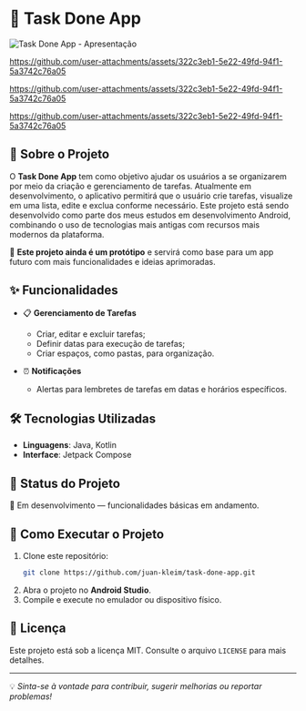 # 📌 Task Done App

![Task Done App - Apresentação](https://github.com/user-attachments/assets/4d15d57b-1a57-4e6e-b200-7fa0b09987c4)

https://github.com/user-attachments/assets/322c3eb1-5e22-49fd-94f1-5a3742c76a05

https://github.com/user-attachments/assets/322c3eb1-5e22-49fd-94f1-5a3742c76a05

https://github.com/user-attachments/assets/322c3eb1-5e22-49fd-94f1-5a3742c76a05


## 📖 Sobre o Projeto
O **Task Done App** tem como objetivo ajudar os usuários a se organizarem por meio da criação e gerenciamento de tarefas. Atualmente em desenvolvimento, o aplicativo permitirá que o usuário crie tarefas, visualize em uma lista, edite e exclua conforme necessário. Este projeto está sendo desenvolvido como parte dos meus estudos em desenvolvimento Android, combinando o uso de tecnologias mais antigas com recursos mais modernos da plataforma.

🚧 **Este projeto ainda é um protótipo** e servirá como base para um app futuro com mais funcionalidades e ideias aprimoradas.

## ✨ Funcionalidades
- 📋 **Gerenciamento de Tarefas**
  - Criar, editar e excluir tarefas;
  - Definir datas para execução de tarefas;
  - Criar espaços, como pastas, para organização.
   
- ⏰ **Notificações**
  - Alertas para lembretes de tarefas em datas e horários específicos.

## 🛠️ Tecnologias Utilizadas
- **Linguagens**: Java, Kotlin
- **Interface**: Jetpack Compose

## 📌 Status do Projeto
🚀 Em desenvolvimento — funcionalidades básicas em andamento.

## 📂 Como Executar o Projeto
1. Clone este repositório:
   ```bash
   git clone https://github.com/juan-kleim/task-done-app.git
   ```
2. Abra o projeto no **Android Studio**.
3. Compile e execute no emulador ou dispositivo físico.

## 📜 Licença
Este projeto está sob a licença MIT. Consulte o arquivo `LICENSE` para mais detalhes.

---
💡 *Sinta-se à vontade para contribuir, sugerir melhorias ou reportar problemas!*
